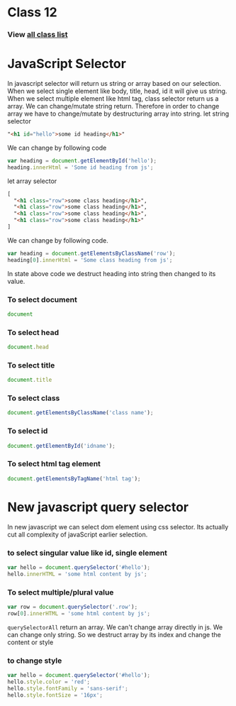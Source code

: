 # Class 12
### View [all class list](https://github.com/poloey/feni)

# JavaScript Selector
In javascript selector will return us string or array based on our selection. When we select single element like body, title, head, id it will give us string. When we select multiple element like html tag, class selector return us a array. 
We can change/mutate string return. Therefore in order to change array we have to change/mutate by  destructuring array into string. 
let string selector 
~~~html
"<h1 id="hello">some id heading</h1>"
~~~
We can change by following code
~~~js
var heading = document.getElementById('hello');
heading.innerHtml = 'Some id heading from js';
~~~
let array selector
~~~html
[
  "<h1 class="row">some class heading</h1>",
  "<h1 class="row">some class heading</h1>",
  "<h1 class="row">some class heading</h1>",
  "<h1 class="row">some class heading</h1>"
]
~~~
We can change by following code. 
~~~js
var heading = document.getElementsByClassName('row');
heading[0].innerHtml = 'Some class heading from js';
~~~

In state above code we destruct heading into string then changed to its value.


### To select document
~~~js
document
~~~
### To select head
~~~js
document.head
~~~
### To select title
~~~js
document.title
~~~
### To select class
~~~js
document.getElementsByClassName('class name');
~~~
### To select id
~~~js
document.getElementById('idname');
~~~
### To select html tag element
~~~js
document.getElementsByTagName('html tag');
~~~

# New javascript query selector
In new javascript we can select dom element using css selector. Its actually cut all complexity of javaScript earlier selection.
### to select singular value like id, single element
~~~js
var hello = document.querySelector('#hello');
hello.innerHTML = 'some html content by js';
~~~
### To select multiple/plural value
~~~js
var row = document.querySelector('.row');
row[0].innerHTML = 'some html content by js';
~~~
`querySelectorAll` return an array. We can't change array directly in js. We can change only string. So we destruct array by its index and change the content or style 
### to change style
~~~js
var hello = document.querySelector('#hello');
hello.style.color = 'red';
hello.style.fontFamily = 'sans-serif';
hello.style.fontSize = '16px';
~~~